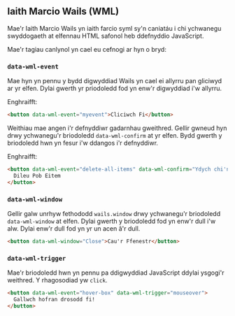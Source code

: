 ## Iaith Marcio Wails (WML)

Mae'r Iaith Marcio Wails yn iaith farcio syml sy'n caniatáu i chi ychwanegu
swyddogaeth at elfennau HTML safonol heb ddefnyddio JavaScript.

Mae'r tagiau canlynol yn cael eu cefnogi ar hyn o bryd:

### `data-wml-event`

Mae hyn yn pennu y bydd digwyddiad Wails yn cael ei allyrru pan gliciwyd ar yr
elfen. Dylai gwerth yr priodoledd fod yn enw'r digwyddiad i'w allyrru.

Enghraifft:

```html
<button data-wml-event="myevent">Cliciwch Fi</button>
```

Weithiau mae angen i'r defnyddiwr gadarnhau gweithred. Gellir gwneud hyn drwy
ychwanegu'r briodoledd `data-wml-confirm` at yr elfen. Bydd gwerth y briodoledd
hwn yn fesur i'w ddangos i'r defnyddiwr.

Enghraifft:

```html
<button data-wml-event="delete-all-items" data-wml-confirm="Ydych chi'n siŵr?">
  Dileu Pob Eitem
</button>
```

### `data-wml-window`

Gellir galw unrhyw fethododd `wails.window` drwy ychwanegu'r briodoledd
`data-wml-window` at elfen. Dylai gwerth y briodoledd fod yn enw'r
dull i'w alw. Dylai enw'r dull fod yn yr un acen â'r dull.

```html
<button data-wml-window="Close">Cau'r Ffenestr</button>
```

### `data-wml-trigger`

Mae'r briodoledd hwn yn pennu pa ddigwyddiad JavaScript ddylai ysgogi'r
weithred. Y rhagosodiad yw `click`.

```html
<button data-wml-event="hover-box" data-wml-trigger="mouseover">
  Gallwch hofran drosodd fi!
</button>
```